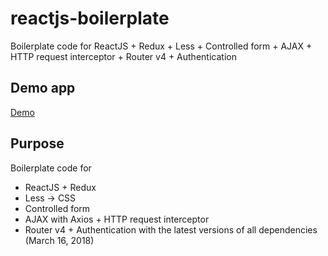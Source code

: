 
# reactjs-boilerplate
Boilerplate code for ReactJS + Redux + Less + Controlled form + AJAX + HTTP request interceptor + Router v4 + Authentication

## Demo app

[Demo](http://www.srpskibre.com/react)

## Purpose

Boilerplate code for 
- ReactJS + Redux 
- Less -> CSS 
- Controlled form 
- AJAX with Axios + HTTP request interceptor 
- Router v4 + Authentication
with the latest versions of all dependencies (March 16, 2018)
